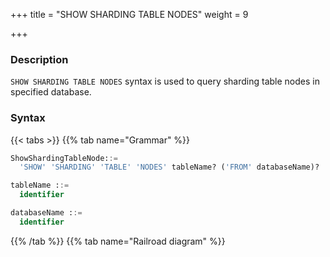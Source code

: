 +++
title = "SHOW SHARDING TABLE NODES"
weight = 9

+++

### Description

`SHOW SHARDING TABLE NODES` syntax is used to query sharding table nodes in specified database.

### Syntax

{{< tabs >}}
{{% tab name="Grammar" %}}
```sql
ShowShardingTableNode::=
  'SHOW' 'SHARDING' 'TABLE' 'NODES' tableName? ('FROM' databaseName)?

tableName ::=
  identifier

databaseName ::=
  identifier
```
{{% /tab %}}
{{% tab name="Railroad diagram" %}}
<iframe frameborder="0" name="diagram" id="diagram" width="100%" height="100%"></iframe>
{{% /tab %}}
{{< /tabs >}}

### Supplement

- When databaseName is not specified, the default is the currently used DATABASE. If DATABASE is not used, No database selected will be prompted.

### Return value description

| Columns | Descriptions       |
|---------|--------------------|
| name    | Sharding rule name |
| nodes   | Sharding nodes     |

### Example

- Query sharding table nodes for specified table in the specified logical database

```sql
SHOW SHARDING TABLE NODES t_order_item FROM sharding_db;
```

```sql
mysql> SHOW SHARDING TABLE NODES t_order_item FROM sharding_db;
+--------------+------------------------------------------------------------------------------------------------------------+
| name         | nodes                                                                                                      |
+--------------+------------------------------------------------------------------------------------------------------------+
| t_order_item | resource_0.t_order_item_0, resource_0.t_order_item_1, resource_1.t_order_item_0, resource_1.t_order_item_1 |
+--------------+------------------------------------------------------------------------------------------------------------+
1 row in set (0.00 sec)
```

- Query sharding table nodes for specified table in the current logical database

```sql
SHOW SHARDING TABLE NODES t_order_item;
```

```sql
mysql> SHOW SHARDING TABLE NODES t_order_item;
+--------------+------------------------------------------------------------------------------------------------------------+
| name         | nodes                                                                                                      |
+--------------+------------------------------------------------------------------------------------------------------------+
| t_order_item | resource_0.t_order_item_0, resource_0.t_order_item_1, resource_1.t_order_item_0, resource_1.t_order_item_1 |
+--------------+------------------------------------------------------------------------------------------------------------+
1 row in set (0.00 sec
```

- Query sharding table nodes for all tables in the specified logical database

```sql
SHOW SHARDING TABLE NODES FROM sharding_db;
```

```sql
mysql> SHOW SHARDING TABLE NODES FROM sharding_db;
+--------------+------------------------------------------------------------------------------------------------------------+
| name         | nodes                                                                                                      |
+--------------+------------------------------------------------------------------------------------------------------------+
| t_order_item | resource_0.t_order_item_0, resource_0.t_order_item_1, resource_1.t_order_item_0, resource_1.t_order_item_1 |
+--------------+------------------------------------------------------------------------------------------------------------+
1 row in set (0.00 sec)
```

- Query sharding table nodes for all tables in the current logical database

```sql
SHOW SHARDING TABLE NODES;
```

```sql
mysql> SHOW SHARDING TABLE NODES;
+--------------+------------------------------------------------------------------------------------------------------------+
| name         | nodes                                                                                                      |
+--------------+------------------------------------------------------------------------------------------------------------+
| t_order_item | resource_0.t_order_item_0, resource_0.t_order_item_1, resource_1.t_order_item_0, resource_1.t_order_item_1 |
+--------------+------------------------------------------------------------------------------------------------------------+
1 row in set (0.00 sec
```

### Reserved word

`SHOW`, `SHARDING`, `TABLE`, `NODES`, `FROM`

### Related links

- [Reserved word](/en/user-manual/shardingsphere-proxy/distsql/syntax/reserved-word/)

